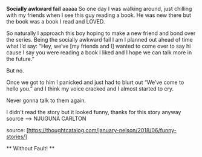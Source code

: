 **Socially awkward fail** 
aaaaa
So one day I was walking around, just chilling with my friends when I see this guy reading a book. He was new there but the book was a book I read and LOVED.

So naturally I approach this boy hoping to make a new friend and bond over the series. Being the socially awkward fail I am I planned out ahead of time what I’d say: “Hey, we’ve [my friends and I] wanted to come over to say hi cause I say you were reading a book I liked and I hope we can talk more in the future.”

But no.

Once we got to him I panicked and just had to blurt out “We’ve come to hello you.” and I think my voice cracked and I almost started to cry.

Never gonna talk to them again.

I didn't read the story but it looked funny, thanks for this story anyway
source --> NJUGUNA CARLTON

source: [https://thoughtcatalog.com/january-nelson/2018/06/funny-stories/]

** Without Fault! **
